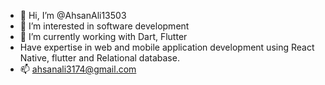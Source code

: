 - 👋 Hi, I’m @AhsanAli13503
- 👀 I’m interested in software development
- 🌱 I’m currently working with Dart, Flutter
- Have expertise in  web and mobile application development using React Native, flutter and  Relational database.
- 📫 ahsanali3174@gmail.com

<!---
AhsanAli13503/AhsanAli13503 is a ✨ special ✨ repository because its `README.md` (this file) appears on your GitHub profile.
You can click the Preview link to take a look at your changes.
--->

